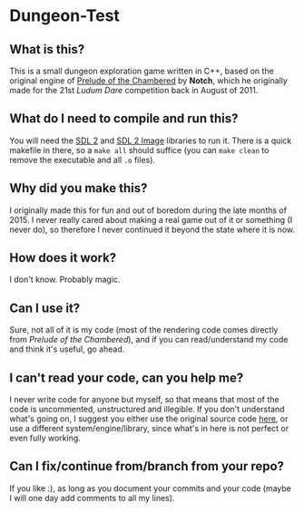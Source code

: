 # Dungeon-Test

## What is this?

This is a small dungeon exploration game written in C++, based on the original engine of [Prelude of the Chambered](https://s3.amazonaws.com/ld48/index.html) by __Notch__, which he originally made for the 21st _Ludum Dare_ competition back in August of 2011.

## What do I need to compile and run this?

You will need the [SDL 2](https://www.libsdl.org/) and [SDL 2 Image](https://www.libsdl.org/projects/SDL_image/) libraries to run it. There is a quick makefile in there, so a `make all` should suffice (you can `make clean` to remove the executable and all `.o` files).

## Why did you make this?

I originally made this for fun and out of boredom during the late months of 2015. I never really cared about making a real game out of it or something (I never do), so therefore I never continued it beyond the state where it is now.

## How does it work?

I don't know. Probably magic.

## Can I use it?

Sure, not all of it is my code (most of the rendering code comes directly from _Prelude of the Chambered_), and if you can read/understand my code and think it's useful, go ahead.

## I can't read your code, can you help me?

I never write code for anyone but myself, so that means that most of the code is uncommented, unstructured and illegible. If you don't understand what's going on, I suggest you either use the original source code [here](https://github.com/skeeto/Prelude-of-the-Chambered), or use a different system/engine/library, since what's in here is not perfect or even fully working.

## Can I fix/continue from/branch from your repo?

If you like :), as long as you document your commits and your code (maybe I will one day add comments to all my lines).

